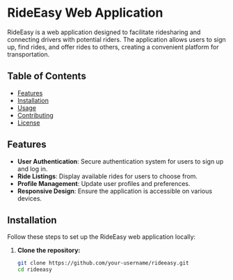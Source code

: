 # RideEasy Web Application

RideEasy is a web application designed to facilitate ridesharing and connecting drivers with potential riders. The application allows users to sign up, find rides, and offer rides to others, creating a convenient platform for transportation.

## Table of Contents

- [Features](#features)
- [Installation](#installation)
- [Usage](#usage)
- [Contributing](#contributing)
- [License](#license)

## Features

- **User Authentication**: Secure authentication system for users to sign up and log in.
- **Ride Listings**: Display available rides for users to choose from.
- **Profile Management**: Update user profiles and preferences.
- **Responsive Design**: Ensure the application is accessible on various devices.

## Installation

Follow these steps to set up the RideEasy web application locally:

1. **Clone the repository:**
   ```bash
   git clone https://github.com/your-username/rideeasy.git
   cd rideeasy
